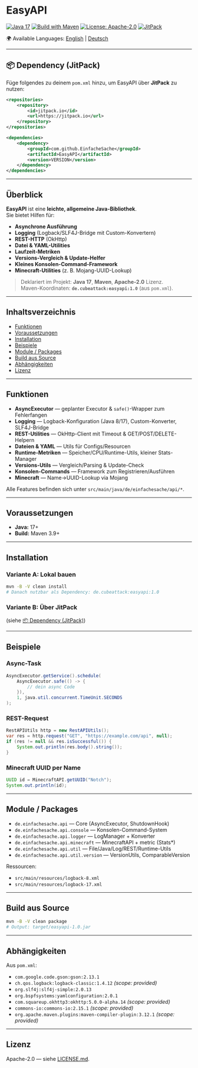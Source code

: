 # EasyAPI

[![Java 17](https://img.shields.io/badge/Java-17-red?logo=openjdk)](https://openjdk.org/)
[![Build with Maven](https://img.shields.io/badge/Build-Maven-orange?logo=apachemaven)](https://maven.apache.org/)
[![License: Apache-2.0](https://img.shields.io/badge/License-Apache_2.0-blue.svg)](LICENSE.md)
[![JitPack](https://img.shields.io/jitpack/version/com.github.EinfacheSache/EasyAPI?label=release&logo=apachemaven&color=blue)](https://jitpack.io/#EinfacheSache/EasyAPI)

🌍 Available Languages: [English](README.md) | [Deutsch](README.de.md)

---

## 📦 Dependency (JitPack)

Füge folgendes zu deinem `pom.xml` hinzu, um EasyAPI über **JitPack** zu nutzen:

```xml
<repositories>
    <repository>
        <id>jitpack.io</id>
        <url>https://jitpack.io</url>
    </repository>
</repositories>

<dependencies>
    <dependency>
        <groupId>com.github.EinfacheSache</groupId>
        <artifactId>EasyAPI</artifactId>
        <version>VERSION</version>
    </dependency>
</dependencies>
```

---

## Überblick

**EasyAPI** ist eine **leichte, allgemeine Java-Bibliothek**.  
Sie bietet Hilfen für:

- **Asynchrone Ausführung**
- **Logging** (Logback/SLF4J-Bridge mit Custom-Konvertern)
- **REST-HTTP** (OkHttp)
- **Datei & YAML-Utilities**
- **Laufzeit-Metriken**
- **Versions-Vergleich & Update-Helfer**
- **Kleines Konsolen-Command-Framework**
- **Minecraft-Utilities** (z. B. Mojang-UUID-Lookup)

> Deklariert im Projekt: **Java 17**, **Maven**, **Apache-2.0** Lizenz.  
> Maven-Koordinaten: **`de.cubeattack:easyapi:1.0`** (aus `pom.xml`).

---

## Inhaltsverzeichnis
- [Funktionen](#funktionen)
- [Voraussetzungen](#voraussetzungen)
- [Installation](#installation)
- [Beispiele](#beispiele)
- [Module / Packages](#module--packages)
- [Build aus Source](#build-aus-source)
- [Abhängigkeiten](#abhängigkeiten)
- [Lizenz](#lizenz)

---

## Funktionen

- **AsyncExecutor** — geplanter Executor & `safe()`-Wrapper zum Fehlerfangen
- **Logging** — Logback-Konfiguration (Java 8/17), Custom-Konverter, SLF4J-Bridge
- **REST-Utilities** — OkHttp-Client mit Timeout & GET/POST/DELETE-Helpern
- **Dateien & YAML** — Utils für Configs/Resourcen
- **Runtime-Metriken** — Speicher/CPU/Runtime-Utils, kleiner Stats-Manager
- **Versions-Utils** — Vergleich/Parsing & Update-Check
- **Konsolen-Commands** — Framework zum Registrieren/Ausführen
- **Minecraft** — Name→UUID-Lookup via Mojang

Alle Features befinden sich unter `src/main/java/de/einfachesache/api/*`.

---

## Voraussetzungen

- **Java:** 17+
- **Build:** Maven 3.9+

---

## Installation

### Variante A: Lokal bauen
```bash
mvn -B -V clean install
# Danach nutzbar als Dependency: de.cubeattack:easyapi:1.0
```

### Variante B: Über JitPack
(siehe [📦 Dependency (JitPack)](#-dependency-jitpack))

---

## Beispiele

### Async-Task
```java
AsyncExecutor.getService().schedule(
    AsyncExecutor.safe(() -> {
        // dein async Code
    }),
    1, java.util.concurrent.TimeUnit.SECONDS
);
```

### REST-Request
```java
RestAPIUtils http = new RestAPIUtils();
var res = http.request("GET", "https://example.com/api", null);
if (res != null && res.isSuccessful()) {
    System.out.println(res.body().string());
}
```

### Minecraft UUID per Name
```java
UUID id = MinecraftAPI.getUUID("Notch");
System.out.println(id);
```

---

## Module / Packages

- `de.einfachesache.api` — Core (AsyncExecutor, ShutdownHook)
- `de.einfachesache.api.console` — Konsolen-Command-System
- `de.einfachesache.api.logger` — LogManager + Konverter
- `de.einfachesache.api.minecraft` — MinecraftAPI + metric (Stats*)
- `de.einfachesache.api.util` — File/Java/Log/REST/Runtime-Utils
- `de.einfachesache.api.util.version` — VersionUtils, ComparableVersion

Ressourcen:
- `src/main/resources/logback-8.xml`
- `src/main/resources/logback-17.xml`

---

## Build aus Source
```bash
mvn -B -V clean package
# Output: target/easyapi-1.0.jar
```

---

## Abhängigkeiten

Aus `pom.xml`:

- `com.google.code.gson:gson:2.13.1`
- `ch.qos.logback:logback-classic:1.4.12` *(scope: provided)*
- `org.slf4j:slf4j-simple:2.0.13`
- `org.bspfsystems:yamlconfiguration:2.0.1`
- `com.squareup.okhttp3:okhttp:5.0.0-alpha.14` *(scope: provided)*
- `commons-io:commons-io:2.15.1` *(scope: provided)*
- `org.apache.maven.plugins:maven-compiler-plugin:3.12.1` *(scope: provided)*

---

## Lizenz
Apache-2.0 — siehe [LICENSE.md](LICENSE.md).
